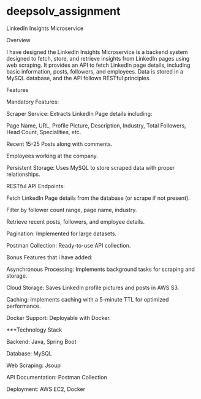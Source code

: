 # deepsolv_assignment
LinkedIn Insights Microservice

Overview

I have designed the LinkedIn Insights Microservice is a backend system designed to fetch, store, and retrieve insights from LinkedIn pages using web scraping. It provides an API to fetch LinkedIn page details, including basic information, posts, followers, and employees. Data is stored in a MySQL database, and the API follows RESTful principles.

Features

Mandatory Features:

Scraper Service: Extracts LinkedIn Page details including:

Page Name, URL, Profile Picture, Description, Industry, Total Followers, Head Count, Specialities, etc.

Recent 15-25 Posts along with comments.

Employees working at the company.

Persistent Storage: Uses MySQL to store scraped data with proper relationships.

RESTful API Endpoints:

Fetch LinkedIn Page details from the database (or scrape if not present).

Filter by follower count range, page name, industry.

Retrieve recent posts, followers, and employee details.

Pagination: Implemented for large datasets.

Postman Collection: Ready-to-use API collection.

Bonus Features that i have added:

Asynchronous Processing: Implements background tasks for scraping and storage.

Cloud Storage: Saves LinkedIn profile pictures and posts in AWS S3.

Caching: Implements caching with a 5-minute TTL for optimized performance.

Docker Support: Deployable with Docker.

***Technology Stack

Backend: Java, Spring Boot

Database: MySQL

Web Scraping: Jsoup

API Documentation: Postman Collection

Deployment:  AWS EC2, Docker

